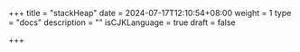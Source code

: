 +++
title = "stackHeap"
date = 2024-07-17T12:10:54+08:00
weight = 1
type = "docs"
description = ""
isCJKLanguage = true
draft = false

+++

